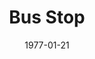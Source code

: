 ---
title: Bus Stop
date: 1977-01-21
closing_date: 1977-02-05
layout: productions
featured_image:
image_caption:
image_credit:
playbill:
category:
Theatre: Theatre Jacksonville
Venue: Little Theatre
cast:
- Elma Duckworth: Valerie Howard
- Grace Hoylard: Nancy Kaye
- Will Masters: Tom Pitt
- Cherie: Shirley Lightbody
- Dr. Gerald Lyman: David Crabtree
- Carl: Dick Kerekes
- Virgil Blessing: Tom Nehl
- Bo Decker: David Horne
crew:
- Director: Robert Knowles
- Scene Design: Mike Murphy
- Stage Manager: Pam Jackson
- Special Consultant: Marty Friedman
- Lighting Design: Kelly Hart
- Lighting Technician: Rhythm McCarthy
- Sound Technician: Wanda Newell
- Set Construction:
  - Sharon Brown
  - Scott Denham
  - Marty Friedman
  - Tom Heffernan
  - Leyton Holmes
  - Pam Jackson
  - Merry Merritt
  - Frank Mastroianni
  - Pam Schere
  - Dale Stillson
  - Doug Thomas
  - Don Wachholz
  - Alan Zawalki
- Properties: Sharon Brown
- Costumes: Gert Berman
- Publicity: Madge Bruner
- Box Office:
  - Pat Mullarkey
  - Gert Berman
  - Ann Dubow
  - Pat Somers
  - Esta Tkac
  - Martha Wynne
orchestra:
external_links:
---